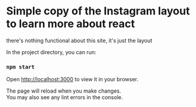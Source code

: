 # Simple copy of the Instagram layout to learn more about react

there's nothing functional about this site, it's just the layout

In the project directory, you can run:
### `npm start`
Open [http://localhost:3000](http://localhost:3000) to view it in your browser.

The page will reload when you make changes.\
You may also see any lint errors in the console.
